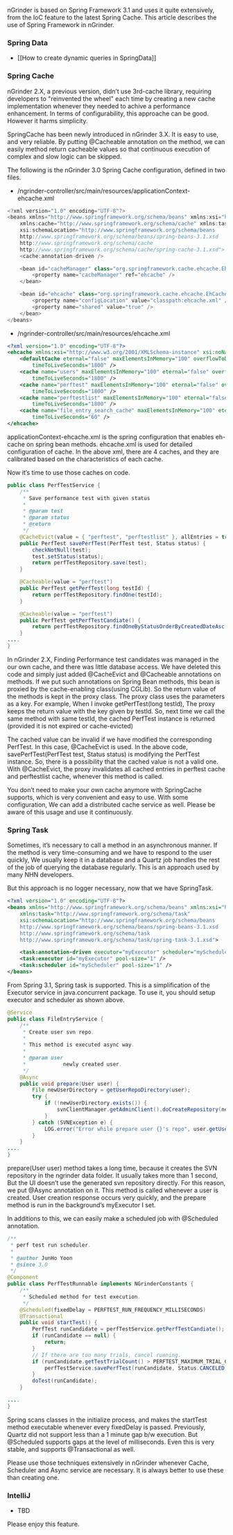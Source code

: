 nGrinder is based on Spring Framework 3.1 and uses it quite extensively, from the IoC feature to the latest Spring Cache.
This article describes the use of Spring Framework in nGrinder.

### Spring Data
- [[How to create dynamic queries in SpringData]]

### Spring Cache
nGrinder 2.X, a previous version, didn’t use 3rd-cache library, requiring developers to "reinvented the wheel" each time by creating a new cache implementation whenever they needed to achive a performance enhancement. In terms of configurability, this approache can be good. However it harms simplicity.

SpringCache has been newly introduced in nGrinder 3.X. It is easy to use, and very reliable. By putting @Cacheable annotation on the method, we can easily method return cacheable values so that continuous execution of complex and slow logic can be skipped.

The following is the nGrinder 3.0 Spring Cache configuration, defined in two files.
- /ngrinder-controller/src/main/resources/applicationContext-ehcache.xml

```java
<?xml version="1.0" encoding="UTF-8"?>
<beans xmlns="http://www.springframework.org/schema/beans" xmlns:xsi="http://www.w3.org/2001/XMLSchema-instance"
    xmlns:cache="http://www.springframework.org/schema/cache" xmlns:task="http://www.springframework.org/schema/task"
    xsi:schemaLocation="http://www.springframework.org/schema/beans
    http://www.springframework.org/schema/beans/spring-beans-3.1.xsd
    http://www.springframework.org/schema/cache
    http://www.springframework.org/schema/cache/spring-cache-3.1.xsd">
    <cache:annotation-driven />

    <bean id="cacheManager" class="org.springframework.cache.ehcache.EhCacheCacheManager">
        <property name="cacheManager" ref="ehcache" />
    </bean>

    <bean id="ehcache" class="org.springframework.cache.ehcache.EhCacheManagerFactoryBean">
        <property name="configLocation" value="classpath:ehcache.xml" />
        <property name="shared" value="true" />
    </bean>
</beans>
```

- /ngrinder-controller/src/main/resources/ehcache.xml

```xml
<?xml version="1.0" encoding="UTF-8"?>
<ehcache xmlns:xsi="http://www.w3.org/2001/XMLSchema-instance" xsi:noNamespaceSchemaLocation="http://ehcache.org/ehcache.xsd">
    <defaultCache eternal="false" maxElementsInMemory="100" overflowToDisk="false" timeToIdleSeconds="900"
        timeToLiveSeconds="1800" />
    <cache name="users" maxElementsInMemory="100" eternal="false" overflowToDisk="false" timeToIdleSeconds="900"
        timeToLiveSeconds="1800" />
    <cache name="perftest" maxElementsInMemory="100" eternal="false" overflowToDisk="false" timeToIdleSeconds="900"
        timeToLiveSeconds="1800" />
    <cache name="perftestlist" maxElementsInMemory="100" eternal="false" overflowToDisk="false" timeToIdleSeconds="900"
        timeToLiveSeconds="1800" />       
    <cache name="file_entry_search_cache" maxElementsInMemory="100" eternal="false" overflowToDisk="false" timeToIdleSeconds="60"
        timeToLiveSeconds="60" />
</ehcache>
```

applicationContext-ehcache.xml is the spring configuration that enables eh-cache on spring bean methods. ehcache.xml is used for detailed configuration of cache. In the above xml, there are 4 caches, and they are calibrated based on the characteristics of each cache.

Now it’s time to use those caches on code.

```java
public class PerfTestService {
    /**
     * Save performance test with given status
     *
     * @param test
     * @param status
     * @return
     */
    @CacheEvict(value = { "perftest", "perftestlist" }, allEntries = true)
    public PerfTest savePerfTest(PerfTest test, Status status) {
        checkNotNull(test);
        test.setStatus(status);
        return perfTestRepository.save(test);
    }

    @Cacheable(value = "perftest")
    public PerfTest getPerfTest(long testId) {
        return perfTestRepository.findOne(testId);
    }

    @Cacheable(value = "perftest")
    public PerfTest getPerfTestCandiate() {
        return perfTestRepository.findOneByStatusOrderByCreatedDateAsc(Status.READY);
    }
....
}
```

In nGrinder 2.X, Finding Performance test candidates was managed in the our own cache, and there was little database access. We have deleted this code and simply just added @CacheEvict and @Cacheable annotations on methods. If we put such annotations on Spring Bean methods, this bean is proxied by the cache-enabling class(using CGLib). So the return value of the methods is kept in the proxy class. The proxy class uses the parameters as a key. For example, When I invoke getPerfTest(long testId), The proxy keeps the return value with the key given by testId. So, next time we call the same method with same testId, the cached PerfTest instance is returned (provided it is not expired or cache-evicted)

The cached value can be invalid if we have modified the corresponding PerfTest. In this case, @CacheEvict is used. In the above code, savePerfTest(PerfTest test, Status status) is modifying the PerfTest instance. So, there is a possibility that the cached value is not a valid one. With @CacheEvict, the proxy invalidates all cached entries in perftest cache and perftestlist cache, whenever this method is called.

You don’t need to make your own cache anymore with SpringCache supports, which is very convenient and easy to use. With some configuration, We can add a distributed cache service as well. Please be aware of this usage and use it continuously.

### Spring Task

Sometimes, it’s necessary to call a method in an asynchronous manner. If the method is very time-consuming and we have to respond to the user quickly, We usually keep it in a database and a Quartz  job handles the rest of the job of querying the database regularly. This is an approach used by many NHN developers.

But this approach is no logger necessary, now that we have SpringTask.

```xml
<?xml version="1.0" encoding="UTF-8"?>
<beans xmlns="http://www.springframework.org/schema/beans" xmlns:xsi="http://www.w3.org/2001/XMLSchema-instance"
    xmlns:task="http://www.springframework.org/schema/task"
    xsi:schemaLocation="http://www.springframework.org/schema/beans
    http://www.springframework.org/schema/beans/spring-beans-3.1.xsd
    http://www.springframework.org/schema/task
    http://www.springframework.org/schema/task/spring-task-3.1.xsd">

    <task:annotation-driven executor="myExecutor" scheduler="myScheduler" />
    <task:executor id="myExecutor" pool-size="1" />
    <task:scheduler id="myScheduler" pool-size="1" />
</beans>
```

From Spring 3.1, Spring task is supported. This is a simplification of the Executor service in java.concurrent package. To use it, you should setup executor and scheduler as shown above.

```java
@Service
public class FileEntryService {
    /**
     * Create user svn repo.
     *
     * This method is executed async way.
     *
     * @param user
     *            newly created user.
     */
    @Async
    public void prepare(User user) {
        File newUserDirectory = getUserRepoDirectory(user);
        try {
            if (!newUserDirectory.exists()) {
                svnClientManager.getAdminClient().doCreateRepository(newUserDirectory, user.getUserId(), true, true);
            }
        } catch (SVNException e) {
            LOG.error("Error while prepare user {}'s repo", user.getUserName(), e);
        }
    }
....
}
```

prepare(User user) method takes a long time, because it creates the SVN repository in the ngrinder data folder. It usually takes more than 1 second, But the UI doesn’t use the generated svn repository directly. For this reason, we put @Async annotation on it.  This method is called whenever a user is created. User creation response occurs very quickly, and the prepare method is run in the background’s myExecutor  I set.

In additions to this, we can easily make a scheduled job with @Scheduled annotation.

```java
/**
 * perf test run scheduler.
 *
 * @author JunHo Yoon
 * @since 3.0
 */
@Component
public class PerfTestRunnable implements NGrinderConstants {
    /**
     * Scheduled method for test execution.
     */
    @Scheduled(fixedDelay = PERFTEST_RUN_FREQUENCY_MILLISECONDS)
    @Transactional
    public void startTest() {
        PerfTest runCandidate = perfTestService.getPerfTestCandiate();
        if (runCandidate == null) {
            return;
        }
        // If there are too many trials, cancel running.
        if (runCandidate.getTestTrialCount() > PERFTEST_MAXIMUM_TRIAL_COUNT) {
            perfTestService.savePerfTest(runCandidate, Status.CANCELED);
        }
        doTest(runCandidate);
    }

....
}
```

Spring scans classes in the initialize process, and makes the startTest method executable whenever every fixedDelay is passed. Previously, Quartz did not support less than a 1 minute gap b/w execution. But @Scheduled supports gaps at the level of milliseconds. Even this is very stable, and supports @Transactional as well.


Please use those techniques extensively in nGrinder whenever Cache, Scheduler and Async service are necessary. It is always better to use these than creating one.

### IntelliJ
* TBD

Please enjoy this feature.
